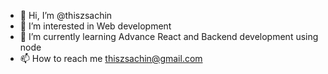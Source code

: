 - 👋 Hi, I’m @thiszsachin
- 👀 I’m interested in Web development
- 🌱 I’m currently learning Advance React and Backend development using node
- 📫 How to reach me thiszsachin@gmail.com

<!---
thiszsachin/thiszsachin is a ✨ special ✨ repository because its `README.md` (this file) appears on your GitHub profile.
You can click the Preview link to take a look at your changes.
--->

